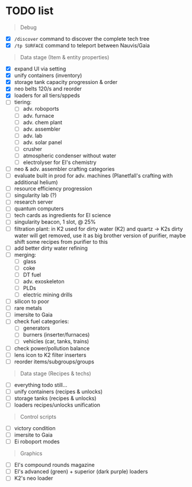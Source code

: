 # TODO list

> Debug
- [x] `/discover` command to discover the complete tech tree
- [x] `/tp SURFACE` command to teleport between Nauvis/Gaia

> Data stage (Item & entity properties)
- [x] expand UI via setting
- [x] unify containers (inventory)
- [x] storage tank capacity progression & order
- [x] neo belts 120/s and reorder
- [x] loaders for all tiers/sppeds
- [ ] tiering:
  - [ ] adv. roboports
  - [ ] adv. furnace
  - [ ] adv. chem plant
  - [ ] adv. assembler
  - [ ] adv. lab
  - [ ] adv. solar panel
  - [ ] crusher
  - [ ] atmospheric condenser without water
  - [ ] electrolyser for EI's chemistry
- [ ] neo & adv. assembler crafting categories
- [ ] evaluate built in prod for adv. machines (Planetfall's crafting with additional helium)
- [ ] resource efficiency progression
- [ ] singularity lab (?)
- [ ] research server
- [ ] quantum computers
- [ ] tech cards as ingredients for EI science
- [ ] singularity beacon, 1 slot, @ 25%
- [ ] filtration plant: in K2 used for dirty water (K2) and quartz -> K2s dirty water will get removed, use it as big brother version of purifier, maybe shift some recipes from purifier to this
- [ ] add better dirty water refining
- [ ] merging:
  - [ ] glass
  - [ ] coke
  - [ ] DT fuel
  - [ ] adv. exoskeleton
  - [ ] PLDs
  - [ ] electric mining drills
- [ ] silicon to poor
- [ ] rare metals
- [ ] imersite to Gaia
- [ ] check fuel categories:
  - [ ] generators
  - [ ] burners (inserter/furnaces)
  - [ ] vehicles (car, tanks, trains)
- [ ] check power/pollution balance
- [ ] lens icon to K2 filter inserters
- [ ] reorder items/subgroups/groups

> Data stage (Recipes & techs)
- [ ] everything todo still...
- [ ] unify containers (recipes & unlocks)
- [ ] storage tanks (recipes & unlocks)
- [ ] loaders recipes/unlocks unification

> Control scripts
- [ ] victory condition
- [ ] imersite to Gaia
- [ ] Ei roboport modes

> Graphics
- [ ] EI's compound rounds magazine
- [ ] EI's advanced (green) + superior (dark purple) loaders
- [ ] K2's neo loader